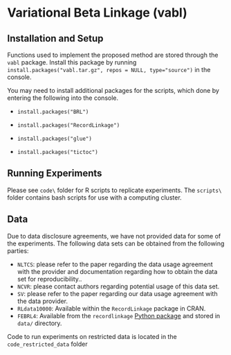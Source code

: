 # Variational Beta Linkage (vabl)

## Installation and Setup

Functions used to implement the proposed method are stored through the `vabl` package. Install this package by running `install.packages("vabl.tar.gz", repos = NULL, type="source")` in the console.

You may need to install additional packages for the scripts, which done by entering the following into the console. 

- `install.packages("BRL")`

- `install.packages("RecordLinkage")`

- `install.packages("glue")`

- `install.packages("tictoc")`

## Running Experiments

Please see `code\` folder for R scripts to replicate experiments. The `scripts\` folder contains bash scripts for use with a computing cluster.

## Data

Due to data disclosure agreements, we have not provided data for some of the experiments. The following data sets can be obtained from the following parties:

- `NLTCS`: please refer to the paper regarding the data usage agreement with the provider and documentation regarding how to obtain the data set for reproducibility.. 
- `NCVR`: please contact authors regarding potential usage of this data set. 
- `SV`: please refer to the paper regarding our data usage agreement with the data provider. 
- `RLdata10000`: Available within the `RecordLinkage` package in CRAN. 
- `FEBRL4`: Available from the `recordlinkage` [Python package](https://recordlinkage.readthedocs.io/en/latest/ref-datasets.html) and stored in `data/` directory. 

Code to run experiments on restricted data is located in the `code_restricted_data` folder

